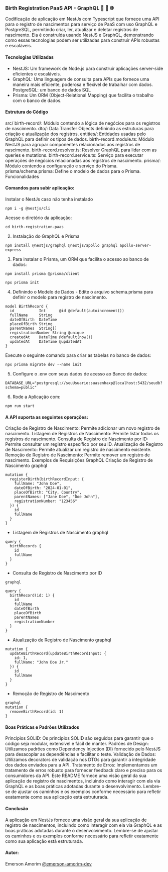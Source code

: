### Birth Registration PaaS API - GraphQL 🚀 🔄 🌐

Codificação de aplicação em NestJs com Typescript que fornece uma API para o registro de nascimentos para serviço de PaaS com uso GraphQL e PostgreSQL, permitindo criar, ler, atualizar e deletar registros de nascimento. Ela é construída usando NestJS e GraphQL, demonstrando como essas tecnologias podem ser utilizadas para construir APIs robustas e escaláveis.

#### Tecnologias Utilizadas
- NestJS: Um framework de Node.js para construir aplicações server-side eficientes e escaláveis.
- GraphQL: Uma linguagem de consulta para APIs que fornece uma maneira mais eficiente, poderosa e flexível de trabalhar com dados.
  PostgreSQL: um banco de dados SQL
- Prisma: Um ORM (Object-Relational Mapping) que facilita o trabalho com o banco de dados.


#### Estrutura do Código
src/
birth-record/: Módulo contendo a lógica de negócios para os registros de nascimento.
dto/: Data Transfer Objects definindo as estruturas para criação e atualização dos registros.
entities/: Entidades usadas pelo GraphQL para definir os tipos de dados.
birth-record.module.ts: Módulo NestJS para agrupar componentes relacionados aos registros de nascimento.
birth-record.resolver.ts: Resolver GraphQL para lidar com as queries e mutations.
birth-record.service.ts: Serviço para executar operações de negócios relacionadas aos registros de nascimento.
prisma/: Módulo contendo a configuração e serviço do Prisma.
prisma/schema.prisma: Define o modelo de dados para o Prisma.
Funcionalidades

#### Comandos para subir aplicação:

Instalar o NestJs caso não tenha instalado
````
npm i -g @nestjs/cli
````

Acesse o diretório da aplicação:
````
cd birth-registration-paas
````

2. Instalação do GraphQL e Prisma
````
npm install @nestjs/graphql @nestjs/apollo graphql apollo-server-express

````
3. Para instalar o Prisma, um ORM que facilita o acesso ao banco de dados:
````
npm install prisma @prisma/client
````

````
npx prisma init
````

4.  Definindo o Modelo de Dados - Edite o arquivo schema.prisma para definir o modelo para registro de nascimento.
````
model BirthRecord {
  id           Int      @id @default(autoincrement())
  fullName     String
  dateOfBirth  DateTime
  placeOfBirth String
  parentNames  String[]
  registrationNumber String @unique
  createdAt    DateTime @default(now())
  updatedAt    DateTime @updatedAt
}
````

Execute o seguinte comando para criar as tabelas no banco de dados:
````
npx prisma migrate dev --name init

````
5. Configure o .env com seus dados de acesso ao Banco de dados:
````
DATABASE_URL="postgresql://seuUsuario:suasenhaxp@localhost:5432/seudb?schema=public"
````

6. Rode a Aplicação com:

````
npm run start
````

#### A API suporta as seguintes operações:

Criação de Registro de Nascimento: Permite adicionar um novo registro de nascimento.
Listagem de Registros de Nascimento: Permite listar todos os registros de nascimento.
Consulta de Registro de Nascimento por ID: Permite consultar um registro específico por seu ID.
Atualização de Registro de Nascimento: Permite atualizar um registro de nascimento existente.
Remoção de Registro de Nascimento: Permite remover um registro de nascimento.
Exemplos de Requisições GraphQL
Criação de Registro de Nascimento
graphql

````
mutation {
  registerBirth(birthRecordInput: {
    fullName: "John Doe",
    dateOfBirth: "2024-01-01",
    placeOfBirth: "City, Country",
    parentNames: ["Jane Doe", "Doe John"],
    registrationNumber: "123456"
  }) {
    id
    fullName
  }
}
````

- Listagem de Registros de Nascimento
graphql
````
query {
  birthRecords {
    id
    fullName
  }
}
````

- Consulta de Registro de Nascimento por ID

````
graphql

query {
  birthRecord(id: 1) {
    id
    fullName
    dateOfBirth
    placeOfBirth
    parentNames
    registrationNumber
  }
}
````

- Atualização de Registro de Nascimento
graphql
````
mutation {
  updateBirthRecord(updateBirthRecordInput: {
    id: 1,
    fullName: "John Doe Jr."
  }) {
    id
    fullName
  }
}
````
- Remoção de Registro de Nascimento

````
graphql
mutation {
  removeBirthRecord(id: 1)
}
````

#### Boas Práticas e Padrões Utilizados
Princípios SOLID: Os princípios SOLID são seguidos para garantir que o código seja modular, extensível e fácil de manter.
Padrões de Design: Utilizamos padrões como Dependency Injection (DI) fornecido pelo NestJS para desacoplar as dependências e facilitar o teste.
Validação de Dados: Utilizamos decorators de validação nos DTOs para garantir a integridade dos dados enviados para a API.
Tratamento de Erros: Implementamos um tratamento de erros robusto para fornecer feedback claro e preciso para os consumidores da API.
Este README fornece uma visão geral da sua aplicação de registro de nascimentos, incluindo como interagir com ela via GraphQL e as boas práticas adotadas durante o desenvolvimento. Lembre-se de ajustar os caminhos e os exemplos conforme necessário para refletir exatamente como sua aplicação está estruturada.

#### Conclusão
A aplicação em NestJs fornece uma visão geral da sua aplicação de registro de nascimentos, incluindo como interagir com ela via GraphQL e as boas práticas adotadas durante o desenvolvimento. Lembre-se de ajustar os caminhos e os exemplos conforme necessário para refletir exatamente como sua aplicação está estruturada.


#### Autor:
Emerson Amorim [@emerson-amorim-dev](https://www.linkedin.com/in/emerson-amorim-dev/)

